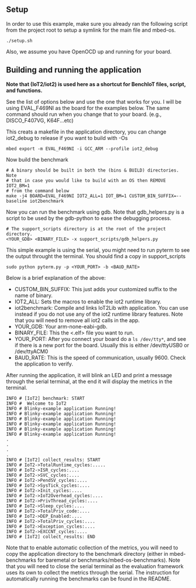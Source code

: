 

## Setup

In order to use this example, make sure you already ran the following script
from the project root to setup a symlink for the main file and mbed-os.

```
./setup.sh
```

Also, we assume you have OpenOCD up and running for your board.

## Building and running the application

**Note that (IoT2/iot2) is used here as a shortcut for BenchIoT files, script, and functions.**

See the list of options below and use the one that works for you. I will be using EVAL_F469NI as the board for the examples below. The same command should run when you change 
that to your board. (e.g., DISCO_F407VG, K64F...etc)


This creats a makefile in the application directory, you can change iot2_debug
to release if you want to build with -Os

```
mbed export -m EVAL_F469NI -i GCC_ARM --profile iot2_debug
```

Now build the benchmark

```
# A binary should be built in both the (bins & BUILD) directories. Note
# that in case you would like to build with an OS then REMOVE IOT2_BM=1
# from the command below
make -j4 BOARD=EVAL_F469NI IOT2_ALL=1 IOT_BM=1 CUSTOM_BIN_SUFFIX=--baseline iot2benchmark
```
Now you can run the benchmark using gdb. Note that gdb_helpers.py is a script
to be used by the gdb-python to ease the debugging process.
```
# The support_scripts directory is at the root of the project directory.
<YOUR_GDB> <BINARY_FILE> -x support_scripts/gdb_helpers.py
```

This simple example is using the serial, you might need to run pyterm to see 
the output throught the terminal. You should find a copy in support_scripts

```
sudo python pyterm.py -p <YOUR_PORT> -b <BAUD_RATE>
```

Below is a brief explanation of the above:

- CUSTOM_BIN_SUFFIX: This just adds your customized suffix to the name of binary.
- IOT2_ALL: Sets the macros to enable the iot2 runtime library.
- iot2benchmark: Compile and links IoT2Lib with application. You can use <all> 
instead if you do not use any of the iot2 runtime library features. Note that 
you will need to remove all iot2 calls in the app.
- YOUR_GDB: Your arm-none-eabi-gdb.
- BINARY_FILE: This the <.elf> file you want to run.
- YOUR_PORT: After you connect your board do a `ls /dev/tty*`, and see if there 
is a new port for the board. Usually this is either /dev/ttyUSB0 or /dev/ttyACM0
- BAUD_RATE: This is the speed of communication, usually 9600. Check the 
application to verify.



After running the application, it will blink an LED and print a message through
the serial terminal, at the end it will display the metrics in the terminal.

```
INFO # [IoT2] benchmark: START
INFO #  Welcome to IoT2
INFO # Blinky-example application Running!
INFO # Blinky-example application Running!
INFO # Blinky-example application Running!
INFO # Blinky-example application Running!
INFO # Blinky-example application Running!
INFO # Blinky-example application Running!
.
.
.
.
INFO # [IoT2] collect_results: START
INFO # IoT2->TotalRuntime_cycles:.....
INFO # IoT2->ISR_cycles:....
INFO # IoT2->SVC_cycles:....
INFO # IoT2->PendSV_cycles:....
INFO # IoT2->SysTick_cycles:....
INFO # IoT2->Init_cycles:....
INFO # IoT2->IoT2Overhead_cycles:....
INFO # IoT2->PrivThread_cycles:....
INFO # IoT2->Sleep_cycles:....
INFO # IoT2->TotalPriv_code:....
INFO # IoT2->DEP_Enabled:....
INFO # IoT2->TotalPriv_cycles:....
INFO # IoT2->Exception_cycles:....
INFO # IoT2->EXCCNT_cycles:....
INFO # [IoT2] collect_results: END

```

Note that to enable automatic collection of the metrics, you will need to copy
the application directory to the benchmark directory (either in mbed-benchmarks
for baremetal or benchmarks/mbed-os-benchmarks). Note that you will need to
close the serial terminal as the evaluation framework uses its own to collect
the metrics through the serial. The instruction for automatically running the
benchmarks can be found in the README.
